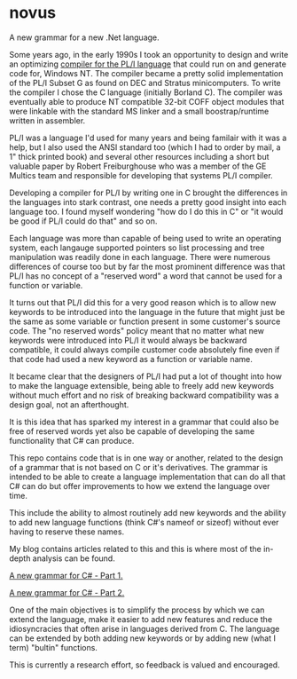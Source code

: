 # novus
A new grammar for a new .Net language.

Some years ago, in the early 1990s I took an opportunity to design and write an optimizing [compiler for the PL/I language](https://github.com/Steadsoft/PLI-2000) that could run on and generate code for, Windows NT. The compiler became a pretty solid implementation of the PL/I Subset G as found on DEC and Stratus minicomputers. To write the compiler I chose the C language (initially Borland C). The compiler was eventually able to produce NT compatible 32-bit COFF object modules that were linkable with the standard MS linker and a small boostrap/runtime written in assembler.

PL/I was a language I'd used for many years and being familair with it was a help, but I also used the ANSI standard too (which I had to order by mail, a 1" thick printed book) and several other resources including a short but valuable paper by Robert Freiburghouse who was a member of the GE Multics team and responsible for developing that systems PL/I compiler.

Developing a compiler for PL/I by writing one in C brought the differences in the languages into stark contrast, one needs a pretty good insight into each language too. I found myself wondering "how do I do this in C" or "it would be good if PL/I could do that" and so on.

Each language was more than capable of being used to write an operating system, each langauge supported pointers so list processing and tree manipulation was readily done in each language. There were numerous differences of course too but by far the most prominent difference was that PL/I has no concept of a "reserved word" a word that cannot be used for a function or variable.

It turns out that PL/I did this for a very good reason which is to allow new keywords to be introduced into the language in the future that might just be the same as some variable or function present in some customer's source code. The "no reserved words" policy meant that no matter what new keywords were introduced into PL/I it would always be backward compatible, it could always compile customer code absolutely fine even if that code had used a new keyword as a function or variable name.

It became clear that the designers of PL/I had put a lot of thought into how to make the language extensible, being able to freely add new keywords without much effort and no risk of breaking backward compatibility was a design goal, not an afterthought.

It is this idea that has sparked my interest in a grammar that could also be free of reserved words yet also be capable of developing the same functionality that C# can produce.

This repo contains code that is in one way or another, related to the design of a grammar that is not based on C or it's derivatives. The grammar is intended to be able to create a language implementation that can do all that C# can do but offer improvements to how we extend the language over time.

This include the ability to almost routinely add new keywords and the ability to add new language functions (think C#'s nameof or sizeof) without ever having to reserve these names. 

My blog contains articles related to this and this is where most of the in-depth analysis can be found.

[A new grammar for C# - Part 1.](https://korporalkernel.wordpress.com/2021/10/19/a-new-grammar-for-c/)

[A new grammar for C# - Part 2.](https://korporalkernel.wordpress.com/2021/10/31/taking-stock/)

One of the main objectives is to simplify the process by which we can extend the language, make it easier to add new features and reduce the idiosyncracies that often arise in languages derived from C. The language can be extended by both adding new keywords or by adding new (what I term) "bultin" functions.

This is currently a research effort, so feedback is valued and encouraged.



